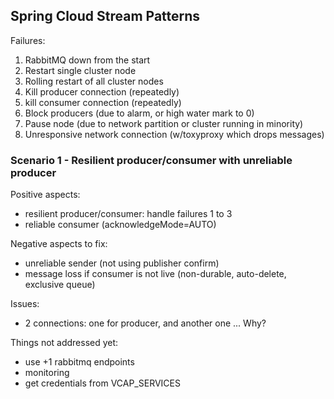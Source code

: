 
## Spring Cloud Stream Patterns

Failures:
1. RabbitMQ down from the start
2. Restart single cluster node
3. Rolling restart of all cluster nodes
4. Kill producer connection (repeatedly)
5. kill consumer connection (repeatedly)
6. Block producers (due to alarm, or high water mark to 0)
7. Pause node (due to network partition or cluster running in minority)
8. Unresponsive network connection (w/toxyproxy which drops messages)

### Scenario 1 - Resilient producer/consumer with unreliable producer

Positive aspects:
- resilient producer/consumer: handle failures 1 to 3
- reliable consumer (acknowledgeMode=AUTO)

Negative aspects to fix:
- unreliable sender (not using publisher confirm)
- message loss if consumer is not live (non-durable, auto-delete, exclusive queue)

Issues:
- 2 connections: one for producer, and another one ... Why?

Things not addressed yet:
- use +1 rabbitmq endpoints
- monitoring
- get credentials from VCAP_SERVICES

